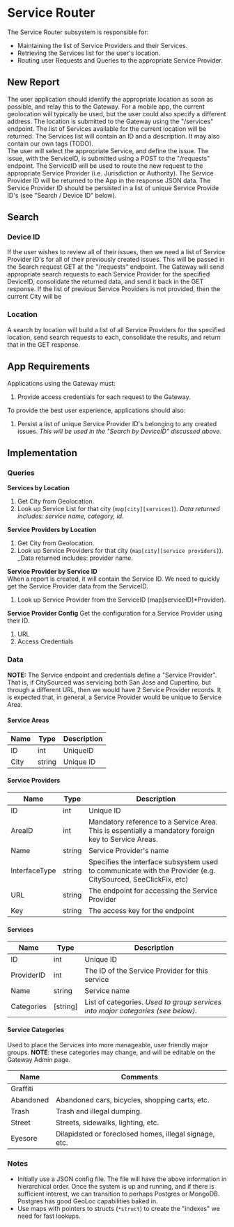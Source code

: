# Service Router
The Service Router subsystem is responsible for:  

* Maintaining the list of Service Providers and their Services.
* Retrieving the Services list for the user's location.
* Routing user Requests and Queries to the appropriate Service Provider.

## New Report
The user application should identify the appropriate location as soon as possible, and relay this to the Gateway.  For a mobile app, the current geolocation will typically be used, but the user could also specify a different address.  The  location is submitted to the Gateway using the "/services" endpoint.  The list of Services available for the current location will be returned.  The Services list will contain an ID and a description.  It may also contain our own tags (TODO).  
The user will select the appropriate Service, and define the issue.  The issue, with the ServiceID, is submitted using a POST to the "/requests" endpoint. The ServiceID will be used to route the new request to the appropriate Service Provider (i.e. Jurisdiction or Authority).
The Service Provider ID will be returned to the App in the response JSON data.  The Service Provider ID should be persisted in a list of unique Service Provide ID's (see "Search / Device ID" below).

## Search

### Device ID
If the user wishes to review all of their issues, then we need a list of Service Provider ID's for all of their previously created issues.  This will be passed in the Search request GET at the "/requests" endpoint.  The Gateway will send appropriate search requests to each Service Provider for the specified DeviceID, consolidate the returned data, and send it back in the GET response.  If the list of previous Service Providers is not provided, then the current City will be 


### Location
A search by location will build a list of all Service Providers for the specified location, send search requests to each, consolidate the results, and return that in the GET response.


## App Requirements
Applications using the Gateway must:  
1. Provide access credentials for each request to the Gateway.

To provide the best user experience, applications should also:
1. Persist a list of unique Service Provider ID's belonging to  any created issues.  _This will be used in the "Search by DeviceID" discussed above._

## Implementation

### Queries

__Services by Location__  
1. Get City from Geolocation.
2. Look up Service List for that city (`map[city][services]`).  _Data returned includes: service name, category, id._

__Service Providers by Location__  
1. Get City from Geolocation.
2. Look up Service Providers for that city (`map[city][service providers]`). _Data returned includes: provider name.

__Service Provider by Service ID__  
When a report is created, it will contain the Service ID.  We need to quickly get the Service Provider data from the ServiceID.
1. Look up Service Provider from the ServiceID (map[serviceID]*Provider).


__Service Provider Config__
Get the configuration for a Service Provider using their ID.
1. URL
2. Access Credentials


### Data

__NOTE:__ The Service endpoint and credentials define a "Service Provider".  That is, if CitySourced was servicing both San Jose and Cupertino, but through a different URL, then we would have 2 Service Provider records.  It is expected that, in general, a Service Provider would be unique to Service Area.

#### Service Areas
|Name|Type|Description|
|----|----|-----------|
|ID|int|UniqueID|
|City|string|Unique ID|

#### Service Providers
|Name|Type|Description|
|----|----|-----------|
|ID|int|Unique ID|
|AreaID|int|Mandatory reference to a Service Area.  This is essentially a mandatory foreign key to Service Areas.|
|Name|string|Service Provider's name|
|InterfaceType|string|Specifies the interface subsystem used to communicate with the Provider (e.g. CitySourced, SeeClickFix, etc)|
|URL|string|The endpoint for accessing the Service Provider|
|Key|string|The access key for the endpoint|

#### Services
|Name|Type|Description|
|----|----|-----------|
|ID|int|Unique ID|
|ProviderID|int|The ID of the Service Provider for this service|
|Name|string|Service name|
|Categories|[string]|List of categories. _Used to group services into major categories (see below)._|

#### Service Categories
Used to place the Services into more manageable, user friendly major groups.  __NOTE__: these categories may change, and will be editable on the Gateway Admin page.

|Name|Comments|
|----|---|
|Graffiti||
|Abandoned|Abandoned cars, bicycles, shopping carts, etc.|
|Trash|Trash and illegal dumping.|
|Street|Streets, sidewalks, lighting, etc.|
|Eyesore|Dilapidated or foreclosed homes, illegal signage, etc.|

### Notes

* Initially use a JSON config file.  The file will have the above information in hierarchical order.  Once the system is up and running, and if there is sufficient interest, we can transition to perhaps Postgres or MongoDB.  Postgres has good GeoLoc capabilities baked in.
* Use maps with pointers to structs (`*struct`) to create the "indexes" we need for fast lookups.
